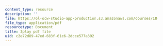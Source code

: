 ```yaml
---
content_type: resource
description: ''
file: https://ol-ocw-studio-app-production.s3.amazonaws.com/courses/18-02sc-multivariable-calculus-fall-2010/c2e72d8947ed683f61c62dcce577a392_j9GZjr05Heg.pdf
file_type: application/pdf
resourcetype: Document
title: 3play pdf file
uid: c2e72d89-47ed-683f-61c6-2dcce577a392
---
```

